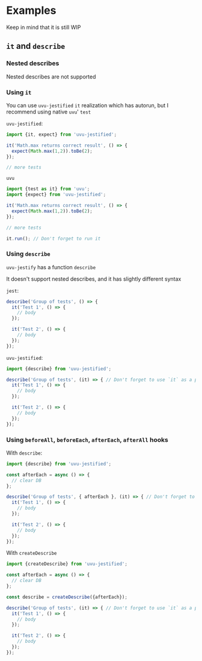# Examples

Keep in mind that it is still WIP

## `it` and `describe`

### Nested describes

Nested describes are not supported

### Using `it`

You can use `uvu-jestified` `it` realization which has autorun, but I recommend using native `uvu`' `test`

`uvu-jestified`:
```typescript
import {it, expect} from 'uvu-jestified';

it('Math.max returns correct result', () => {
  expect(Math.max(1,2)).toBe(2);
});

// more tests
```

`uvu`
```typescript
import {test as it} from 'uvu';
import {expect} from 'uvu-jestified';

it('Math.max returns correct result', () => {
  expect(Math.max(1,2)).toBe(2);
});

// more tests

it.run(); // Don't forget to run it
```

### Using `describe`

`uvu-jestify` has a function `describe`

It doesn't support nested describes, and it has slightly different syntax

`jest`:
```typescript
describe('Group of tests', () => {
  it('Test 1', () => {
    // body
  });

  it('Test 2', () => {
    // body
  });
});
```

`uvu-jestified`:
```typescript
import {describe} from 'uvu-jestified';

describe('Group of tests', (it) => { // Don't forget to use `it` as a param
  it('Test 1', () => {
    // body
  });

  it('Test 2', () => {
    // body
  });
});
```

### Using `beforeAll`, `beforeEach`, `afterEach`, `afterAll` hooks

With `describe`:
```typescript
import {describe} from 'uvu-jestified';

const afterEach = async () => {
  // clear DB
};

describe('Group of tests', { afterEach }, (it) => { // Don't forget to use `it` as a param
  it('Test 1', () => {
    // body
  });

  it('Test 2', () => {
    // body
  });
});
```

With `createDescribe`

```typescript
import {createDescribe} from 'uvu-jestified';

const afterEach = async () => {
  // clear DB
};

const describe = createDescribe({afterEach});

describe('Group of tests', (it) => { // Don't forget to use `it` as a param
  it('Test 1', () => {
    // body
  });

  it('Test 2', () => {
    // body
  });
});
```
